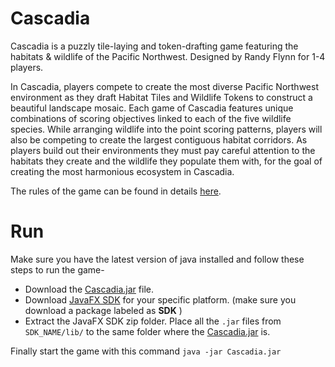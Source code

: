 
# Cascadia

Cascadia is a puzzly tile-laying and token-drafting game featuring the habitats & wildlife of the Pacific Northwest. Designed by Randy Flynn for 1-4 players.

In Cascadia, players compete to create the most diverse Pacific Northwest
environment as they draft Habitat Tiles and Wildlife Tokens to construct
a beautiful landscape mosaic. Each game of Cascadia features unique
combinations of scoring objectives linked to each of the five wildlife species.
While arranging wildlife into the point scoring patterns, players will also be
competing to create the largest contiguous habitat corridors. As players
build out their environments they must pay careful attention to the
habitats they create and the wildlife they populate them with, for the
goal of creating the most harmonious ecosystem in Cascadia.

The rules of the game can be found in details [here](https://www.alderac.com/wp-content/uploads/2021/08/Cascadia-Rules.pdf).


# Run
Make sure you have the latest version of java installed and
follow these steps to run the game-
- Download the  [Cascadia.jar](/Cascadia.jar) file.
- Download [JavaFX SDK](https://gluonhq.com/products/javafx/) for your specific platform. (make sure you download a package labeled as **SDK** )
- Extract the JavaFX SDK zip folder. Place all the `.jar` files from `SDK_NAME/lib/` to the same folder where the [Cascadia.jar](/Cascadia.jar) is.

Finally start the game with this command `java -jar Cascadia.jar`
